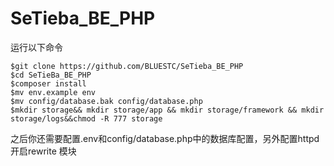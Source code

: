 # SeTieba_BE_PHP
运行以下命令
```shell
$git clone https://github.com/BLUESTC/SeTieba_BE_PHP
$cd SeTieBa_BE_PHP
$composer install
$mv env.example env
$mv config/database.bak config/database.php
$mkdir storage&& mkdir storage/app && mkdir storage/framework && mkdir storage/logs&&chmod -R 777 storage
```
之后你还需要配置.env和config/database.php中的数据库配置，另外配置httpd开启rewrite 模块
